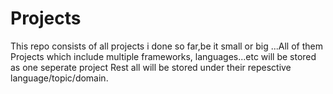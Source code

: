 # Projects
This repo consists of all projects i done so far,be it small or big ...All of them
Projects which include multiple frameworks, languages...etc will be stored as one seperate project
Rest all will be stored under their repesctive language/topic/domain.
